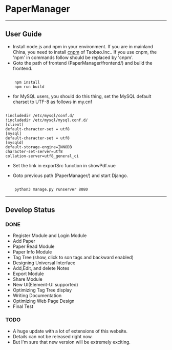 # PaperManager

---

## User Guide
- Install node.js and npm in your environment. If you are in mainland China, you need to install [cnpm](http://npm.taobao.org/) of Taobao.Inc.. If you use cnpm, the 'npm' in commands follow should be replaced by 'cnpm'.
- Goto the path of frontend (PaperManager/frontend/) and build the frontend.

<pre><code>
    npm install
    npm run build
</code></pre>

- for MySQL users, you should do this thing, set the MySQL default charset to UTF-8 as follows in my.cnf

<pre><code>
!includedir /etc/mysql/conf.d/
!includedir /etc/mysql/mysql.conf.d/
[client]
default-character-set = utf8
[mysql]
default-character-set = utf8
[mysqld]
default-storage-engine=INNODB
character-set-server=utf8
collation-server=utf8_general_ci
</code></pre>

- Set the link in exportSrc function in showPdf.vue

- Goto previous path (PaperManager/) and start Django.

<pre><code>
    python3 manage.py runserver 8080
</code></pre>

---

## Develop Status

### DONE
- Register Module and Login Module
- Add Paper
- Paper Read Module
- Paper Info Module
- Tag Tree (show, click to son tags and backward enabled)
- Designing Universal Interface
- Add,Edit, and delete Notes 
- Export Module
- Share Module
- New UI(Element-UI supported)
- Optimizing Tag Tree display
- Writing Documentation
- Optimizing Web Page Design
- Final Test
### TODO
- A huge update with a lot of extensions of this website.
- Details can not be released right now.
- But I'm sure that new version will be extremely exciting. 

